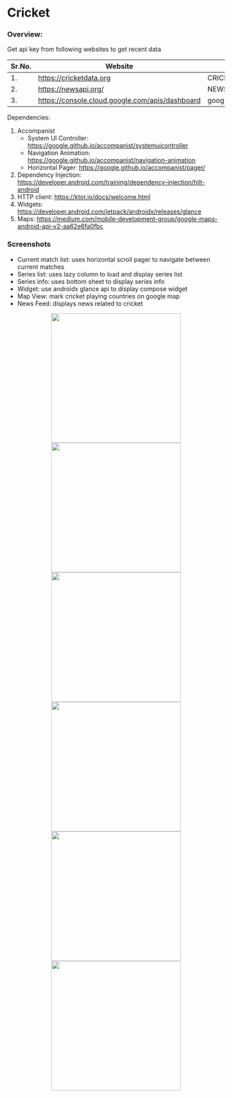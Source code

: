 # Cricket

### Overview:

Get api key from following websites to get recent data  

Sr.No.  | Website         | KEY | LOCATION
------------- |-----------------| -------------| -------------
1. | https://cricketdata.org | CRICKET_API_KEY | local.properties
2. | https://newsapi.org/  | NEWS_API_KEY | local.properties
3. | https://console.cloud.google.com/apis/dashboard | google_maps_key | strings.xml


Dependencies:
1. Accompanist
   - System UI Controller: https://google.github.io/accompanist/systemuicontroller
   - Navigation Animation: https://google.github.io/accompanist/navigation-animation
   - Horizontal Pager: https://google.github.io/accompanist/pager/
2. Dependency Injection: https://developer.android.com/training/dependency-injection/hilt-android
3. HTTP client: https://ktor.io/docs/welcome.html
4. Widgets: https://developer.android.com/jetpack/androidx/releases/glance
5. Maps: https://medium.com/mobile-development-group/google-maps-android-api-v2-aa62e6fa0fbc

### Screenshots
- Current match list: uses horizontal scroll pager to navigate between current matches
- Series list: uses lazy column to load and display series list
- Series info: uses bottom sheet to display series info
- Widget: use androidx glance api to display compose widget
- Map View: mark cricket playing countries on google map
- News Feed: displays news related to cricket
<p align="center">
<img width="300" src="screenshot/current_matches.png?raw=true">
<img width="300" src="screenshot/series_list.png?raw=true">
<img width="300" src="screenshot/series_info_bottom_sheet.png?raw=true">
<img width="300" src="screenshot/current_match_widget.png?raw=true">
<img width="300" src="screenshot/map_view.png?raw=true">
<img width="300" src="screenshot/news_feed.png?raw=true">
</p>